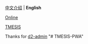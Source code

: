 [中文介绍](https://github.com/KaiyouHu/TMESIS/blob/master/docs/README.zh.md) | **English**

[Online](https://kaiyouhu.github.io/TMESIS/dist/)

[TMESIS](https://github.com/KaiyouHu/TMESIS)

Thanks for [d2-admin](https://github.com/d2-projects/d2-admin)
"# TMESIS-PWA" 

